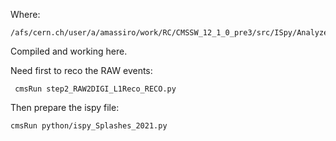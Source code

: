 Where:

    /afs/cern.ch/user/a/amassiro/work/RC/CMSSW_12_1_0_pre3/src/ISpy/Analyzers
    
Compiled and working here.

Need first to reco the RAW events:

     cmsRun step2_RAW2DIGI_L1Reco_RECO.py
     
Then prepare the ispy file:

    cmsRun python/ispy_Splashes_2021.py
    
    